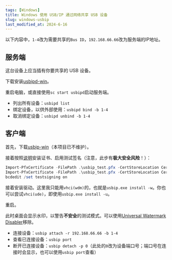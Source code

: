 ```yaml
---
tags: [Windows]
title: Windows 使用 USB/IP 通过网络共享 USB 设备
slug: windows-usbip
last_modified_at: 2024-6-16
---
```


以下内容中，`1-4`改为需要共享的`Bus ID`，`192.168.66.66`改为服务端的IP地址。

## 服务端

这台设备上应当插有你要共享的 USB 设备。

下载安装[usbipd-win](https://github.com/dorssel/usbipd-win)。

重启电脑，或直接使用`sc start usbipd`启动服务端。

- 列出所有设备：`usbipd list`
- 绑定设备，以供外部使用：`usbipd bind -b 1-4`
- 取消绑定设备：`usbipd unbind -b 1-4`

## 客户端

首先，下载[usbip-win](https://github.com/cezanne/usbip-win)（本项目已不维护）。

接着按照[说明](https://github.com/cezanne/usbip-win/?tab=readme-ov-file#windows-usbip-client)安装证书、启用测试签名（注意，此步有**极大安全风险**！）：

```powershell
Import-PfxCertificate -FilePath .\usbip_test.pfx -CertStoreLocation Cert:\LocalMachine\AuthRoot -Password (ConvertTo-SecureString "usbip" -AsPlainText -Force)
Import-PfxCertificate -FilePath .\usbip_test.pfx -CertStoreLocation Cert:\LocalMachine\TrustedPublisher -Password (ConvertTo-SecureString "usbip" -AsPlainText -Force)
bcdedit /set testsigning on
```

接着安装驱动。这里我只能用`vhci(wdm)`的，也就是`usbip.exe install -w`。你也可以尝试`vhci(ude)`，即使用`usbip.exe install -u`。

重启。

此时桌面会显示水印，以警告**不安全**的测试模式。可以使用[Universal Watermark Disabler](https://winaero.com/download-universal-watermark-disabler/)移除。

- 连接设备：`usbip attach -r 192.168.66.66 -b 1-4`
- 查看已连接设备：`usbip port`
- 断开已连接设备：`usbip detach -p 0`（此处的`0`改为设备端口号；端口号在连接时会显示，也可以使用`usbip port`查看）

